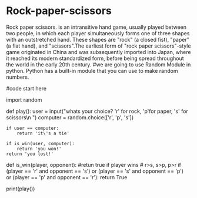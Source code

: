 # Rock-paper-scissors
Rock paper scissors.  is an intransitive hand game, usually played between two people, in which each player simultaneously forms one of three shapes with an outstretched hand. These shapes are "rock" (a closed fist), "paper" (a flat hand), and "scissors".The earliest form of "rock paper scissors"-style game originated in China and was subsequently imported into Japan, where it reached its modern standardized form, before being spread throughout the world in the early 20th century.
#we are going to use Random Module in python. Python has a built-in module that you can use to make random numbers.

#code start here

import random

def play():
    user = input("whats your choice? 'r' for rock, 'p'for paper, 's' for scissors\n ")
    computer = random.choice(['r', 'p', 's'])
    
    if user == computer:
        return 'it\'s a tie'
    
    if is_win(user, computer):
        return 'you won!'
    return 'you lost!'

    
def is_win(player, opponent):
    #retun true if player wins
    # r>s, s>p, p>r
    if (player == 'r' and opponent == 's') or (player == 's' and opponent == 'p')\
        or (player == 'p' and opponent == 'r'):
        return True

print(play())
